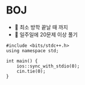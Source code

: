 
 # BOJ 


- 📌 최소 방학 끝날 때 까지
- 📌 일주일에 20문제 이상 풀기

```
#include <bits/stdc++.h>
using namespace std;

int main() {
    ios::sync_with_stdio(0);
    cin.tie(0);
}
```
